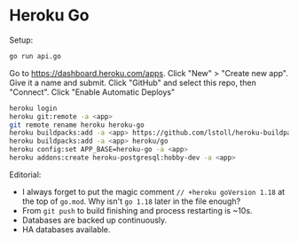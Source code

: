# Heroku Go

Setup:

```bash
go run api.go
```

Go to <https://dashboard.heroku.com/apps>.
Click "New" > "Create new app".
Give it a name and submit.
Click "GitHub" and select this repo, then "Connect".
Click "Enable Automatic Deploys"

```bash
heroku login
heroku git:remote -a <app>
git remote rename heroku heroku-go
heroku buildpacks:add -a <app> https://github.com/lstoll/heroku-buildpack-monorepo
heroku buildpacks:add -a <app> heroku/go
heroku config:set APP_BASE=heroku-go -a <app>
heroku addons:create heroku-postgresql:hobby-dev -a <app>
```

Editorial:

* I always forget to put the magic comment `// +heroku goVersion 1.18`
  at the top of `go.mod`. Why isn't `go 1.18` later in the file enough?
* From `git push` to build finishing and process restarting is ~10s.
* Databases are backed up continuously.
* HA databases available.
